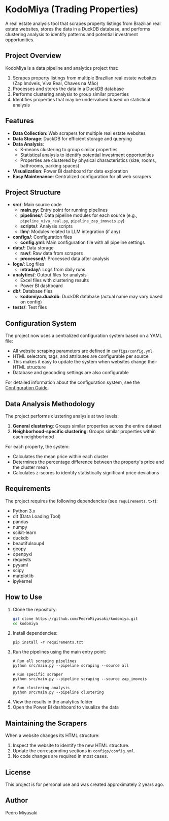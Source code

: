 # KodoMiya (Trading Properties)

A real estate analysis tool that scrapes property listings from Brazilian real estate websites, stores the data in a DuckDB database, and performs clustering analysis to identify patterns and potential investment opportunities.

## Project Overview

KodoMiya is a data pipeline and analytics project that:

1. Scrapes property listings from multiple Brazilian real estate websites (Zap Imóveis, Viva Real, Chaves na Mão)
2. Processes and stores the data in a DuckDB database
3. Performs clustering analysis to group similar properties
4. Identifies properties that may be undervalued based on statistical analysis

## Features

- **Data Collection**: Web scrapers for multiple real estate websites
- **Data Storage**: DuckDB for efficient storage and querying
- **Data Analysis**: 
  - K-means clustering to group similar properties
  - Statistical analysis to identify potential investment opportunities
  - Properties are clustered by physical characteristics (size, rooms, bathrooms, parking spaces)
- **Visualization**: Power BI dashboard for data exploration
- **Easy Maintenance**: Centralized configuration for all web scrapers

## Project Structure

- **src/**: Main source code
  - **main.py**: Entry point for running pipelines
  - **pipelines/**: Data pipeline modules for each source (e.g., `pipeline_viva_real.py`, `pipeline_zap_imoveis.py`)
  - **scripts/**: Analysis scripts
  - **llm/**: Modules related to LLM integration (if any)
- **configs/**: Configuration files
  - **config.yml**: Main configuration file with all pipeline settings
- **data/**: Data storage
  - **raw/**: Raw data from scrapers
  - **processed/**: Processed data after analysis
- **logs/**: Log files
  - **intraday/**: Logs from daily runs
- **analytics/**: Output files for analysis
  - Excel files with clustering results
  - Power BI dashboard
- **db/**: Database files
  - **kodomiya.duckdb**: DuckDB database (actual name may vary based on config)
- **tests/**: Test files

## Configuration System

The project now uses a centralized configuration system based on a YAML file:

- All website scraping parameters are defined in `configs/config.yml`
- HTML selectors, tags, and attributes are configurable per source
- This makes it easy to update the system when websites change their HTML structure
- Database and geocoding settings are also configurable

For detailed information about the configuration system, see the [Configuration Guide](configs/README.md).

## Data Analysis Methodology

The project performs clustering analysis at two levels:
1. **General clustering**: Groups similar properties across the entire dataset
2. **Neighborhood-specific clustering**: Groups similar properties within each neighborhood

For each property, the system:
- Calculates the mean price within each cluster
- Determines the percentage difference between the property's price and the cluster mean
- Calculates z-scores to identify statistically significant price deviations

## Requirements

The project requires the following dependencies (see `requirements.txt`):

- Python 3.x
- dlt (Data Loading Tool)
- pandas
- numpy
- scikit-learn
- duckdb
- beautifulsoup4
- geopy
- openpyxl
- requests
- pyyaml
- scipy
- matplotlib
- ipykernel

## How to Use

1. Clone the repository:
   ```bash
   git clone https://github.com/PedroMiyasaki/kodomiya.git
   cd kodomiya
   ```
2. Install dependencies:
   ```
   pip install -r requirements.txt
   ```
3. Run the pipelines using the main entry point:
   ```
   # Run all scraping pipelines
   python src/main.py --pipeline scraping --source all
   
   # Run specific scraper
   python src/main.py --pipeline scraping --source zap_imoveis
   
   # Run clustering analysis
   python src/main.py --pipeline clustering
   ```
4. View the results in the analytics folder
5. Open the Power BI dashboard to visualize the data

## Maintaining the Scrapers

When a website changes its HTML structure:

1. Inspect the website to identify the new HTML structure.
2. Update the corresponding sections in `configs/config.yml`.
3. No code changes are required in most cases.

## License

This project is for personal use and was created approximately 2 years ago.

## Author

Pedro Miyasaki